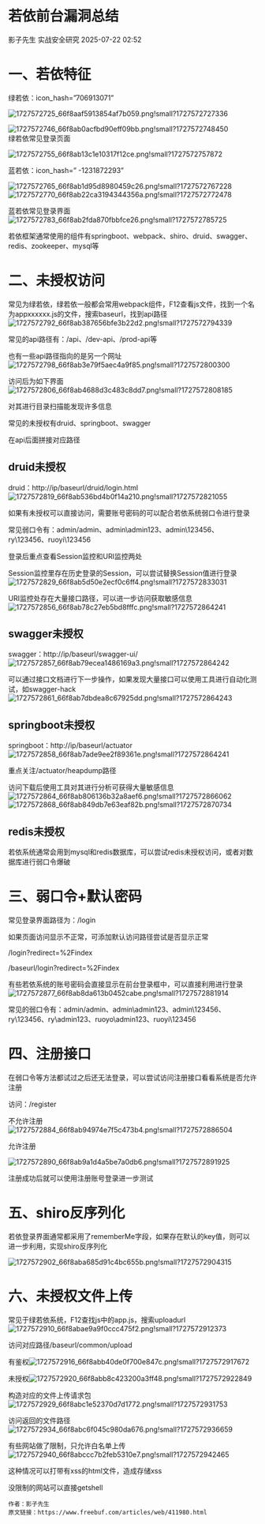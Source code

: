 #  若依前台漏洞总结  
影子先生  实战安全研究   2025-07-22 02:52  
  
# 一、若依特征  
  
绿若依：icon_hash=”706913071”  
  
![1727572725_66f8aaf5913854af7b059.png!small?1727572727336](https://mmbiz.qpic.cn/mmbiz_jpg/zBdps5HcBF3x2EPRoicJhsogbGA5v87oIERMsxZibqYAJ7xkAfQteiaYZru7icowQuRGffqqAxrRibzRic730HuufJ5A/640?wx_fmt=jpeg&from=appmsg "")  
  
![1727572746_66f8ab0acfbd90eff09bb.png!small?1727572748450](https://mmbiz.qpic.cn/mmbiz_jpg/zBdps5HcBF3x2EPRoicJhsogbGA5v87oIZw0t4Sc3frQ7rTDtwxasLeOZlcFibmmFic8JDNMibw23tYreia9Eia73OMw/640?wx_fmt=jpeg&from=appmsg "")  
绿若依常见登录页面  
  
![1727572755_66f8ab13c1e10317f12ce.png!small?1727572757872](https://mmbiz.qpic.cn/mmbiz_jpg/zBdps5HcBF3x2EPRoicJhsogbGA5v87oIpDQe11sBhVqm35dVr8U2Iwau5Zm3JWias7myzURVRM7tUiaaN86dkzFA/640?wx_fmt=jpeg&from=appmsg "")  
  
蓝若依：icon_hash=” -1231872293”  
  
![1727572765_66f8ab1d95d8980459c26.png!small?1727572767228](https://mmbiz.qpic.cn/mmbiz_jpg/zBdps5HcBF3x2EPRoicJhsogbGA5v87oI6YUGsM7Yjb281ibH5V265jlnMZZXuiaoSicveogb6eC1206khyBgOdJzQ/640?wx_fmt=jpeg&from=appmsg "")  
![1727572770_66f8ab22ca3194344356a.png!small?1727572772478](https://mmbiz.qpic.cn/mmbiz_jpg/zBdps5HcBF3x2EPRoicJhsogbGA5v87oIpiaRATepk224pEtEeR91scjW1NxzDHofrYwpZtibnADTOib0PAzuOVZOQ/640?wx_fmt=jpeg&from=appmsg "")  
  
蓝若依常见登录界面![1727572783_66f8ab2fda870fbbfce26.png!small?1727572785725](https://mmbiz.qpic.cn/mmbiz_jpg/zBdps5HcBF3x2EPRoicJhsogbGA5v87oI4MhIoj09lPKw8ctFYqiblYjgzwYbbqqZjUkqicMZurHsibvLiaib4OPKkJA/640?wx_fmt=jpeg&from=appmsg "")  
  
  
若依框架通常使用的组件有springboot、webpack、shiro、druid、swagger、redis、zookeeper、mysql等  
# 二、未授权访问  
  
常见为绿若依，绿若依一般都会常用webpack组件，F12查看js文件，找到一个名为appxxxxxx.js的文件，搜索baseurl，找到api路径![1727572792_66f8ab387656bfe3b22d2.png!small?1727572794339](https://mmbiz.qpic.cn/mmbiz_jpg/zBdps5HcBF3x2EPRoicJhsogbGA5v87oIiatyu1kbT7XKrec2QFbaibSpicgTHuicalKknicKyYFrlicXh4hFmVaZogAw/640?wx_fmt=jpeg&from=appmsg "")  
  
  
常见的api路径有：/api、/dev-api、/prod-api等  
  
也有一些api路径指向的是另一个网址![1727572798_66f8ab3e79f5aec4a9f85.png!small?1727572800300](https://mmbiz.qpic.cn/mmbiz_jpg/zBdps5HcBF3x2EPRoicJhsogbGA5v87oIsQk6prID8rekibeNZok8gaGNj1bhcsrBvmAa8RgrLvs4ibldrglmu7RQ/640?wx_fmt=jpeg&from=appmsg "")  
  
  
访问后为如下界面![1727572806_66f8ab4688d3c483c8dd7.png!small?1727572808185](https://mmbiz.qpic.cn/mmbiz_jpg/zBdps5HcBF3x2EPRoicJhsogbGA5v87oI7x3JSf92J87ibfxQuibt6jwEurKFWoxGqFST9TSUIKrIsTTUGXJknArg/640?wx_fmt=jpeg&from=appmsg "")  
  
  
对其进行目录扫描能发现许多信息  
  
常见的未授权有druid、springboot、swagger  
  
在api后面拼接对应路径  
## druid未授权  
  
druid：http://ip/baseurl/druid/login.html![1727572819_66f8ab536bd4b0f14a210.png!small?1727572821055](https://mmbiz.qpic.cn/mmbiz_jpg/zBdps5HcBF3x2EPRoicJhsogbGA5v87oIxJ6c93EbkQXDRn2Eccxsdn3GqoO7R8NoGr4ZSzUuXXSAOVHsHsJw8A/640?wx_fmt=jpeg&from=appmsg "")  
  
  
如果有未授权可以直接访问，需要账号密码的可以配合若依系统弱口令进行登录  
  
常见弱口令有：admin/admin、admin\admin123、admin\123456、ry\123456、ruoyi\123456  
  
登录后重点查看Session监控和URI监控两处  
  
Session监控里存在历史登录的Session，可以尝试替换Session值进行登录![1727572829_66f8ab5d50e2ecf0c6ff4.png!small?1727572833031](https://mmbiz.qpic.cn/mmbiz_jpg/zBdps5HcBF3x2EPRoicJhsogbGA5v87oI9f48SNPicQW7ZIIBAC6I1EviaeKWP1jAvxXjDXAN46vBniaR6E0NAKGTA/640?wx_fmt=jpeg&from=appmsg "")  
  
  
URI监控处存在大量接口路径，可以进一步访问获取敏感信息![1727572856_66f8ab78c27eb5bd8fffc.png!small?1727572864241](https://mmbiz.qpic.cn/mmbiz_jpg/zBdps5HcBF3x2EPRoicJhsogbGA5v87oIfSnqOZBOvfPaURT1LzrzEfX1GWJ9wIKXLYFWNyicPJODlUrIJhpkpPg/640?wx_fmt=jpeg&from=appmsg "")  
  
## swagger未授权  
  
swagger：http://ip/baseurl/swagger-ui/![1727572857_66f8ab79ecea1486169a3.png!small?1727572864242](https://mmbiz.qpic.cn/mmbiz_jpg/zBdps5HcBF3x2EPRoicJhsogbGA5v87oIqfrmsfe4MyH9kQKLFZTLDCsP7POzzTPiaLTcgJYQeQY3z98W5uG4OOw/640?wx_fmt=jpeg&from=appmsg "")  
  
  
可以通过接口文档进行下一步操作，如果发现大量接口可以使用工具进行自动化测试，如swagger-hack![1727572861_66f8ab7dbdea8c67925dd.png!small?1727572864243](https://mmbiz.qpic.cn/mmbiz_jpg/zBdps5HcBF3x2EPRoicJhsogbGA5v87oIo5ezlYtIaz95pBOdA4VZX2dv3iaE3rNkKuP8OFZI4SY1zR8kuWX48wA/640?wx_fmt=jpeg&from=appmsg "")  
  
## springboot未授权  
  
springboot：http://ip/baseurl/actuator![1727572858_66f8ab7ade9ee2f89361e.png!small?1727572864241](https://mmbiz.qpic.cn/mmbiz_jpg/zBdps5HcBF3x2EPRoicJhsogbGA5v87oIzeB6Ac65sCUcTgGLe1JE31pSgWl2AgeMIS0oNTOFIAsD0wiaF62w5pg/640?wx_fmt=jpeg&from=appmsg "")  
  
  
重点关注/actuator/heapdump路径  
  
访问下载后使用工具对其进行分析可获得大量敏感信息![1727572864_66f8ab806136b32a8aef6.png!small?1727572866062](https://mmbiz.qpic.cn/mmbiz_jpg/zBdps5HcBF3x2EPRoicJhsogbGA5v87oIxUIIiaVEPGfvia4cGKLWGNLK29EHLjUmT0ky80F3VM2jEia21sk1mK0OQ/640?wx_fmt=jpeg&from=appmsg "")  
![1727572868_66f8ab849db7e63eaf82b.png!small?1727572870734](https://mmbiz.qpic.cn/mmbiz_jpg/zBdps5HcBF3x2EPRoicJhsogbGA5v87oIu9Bh9nIw2bVMrbODp7YCcrFquof3ZS7vtLu0Fb1ZDCEJldlEIlRfkg/640?wx_fmt=jpeg&from=appmsg "")  
  
  
## redis未授权  
  
若依系统通常会用到mysql和redis数据库，可以尝试redis未授权访问，或者对数据库进行弱口令爆破  
# 三、弱口令+默认密码  
  
常见登录界面路径为：/login  
  
如果页面访问显示不正常，可添加默认访问路径尝试是否显示正常  
  
/login?redirect=%2Findex  
  
/baseurl/login?redirect=%2Findex  
  
有些若依系统的账号密码会直接显示在前台登录框中，可以直接利用进行登录![1727572877_66f8ab8da613b0452cabe.png!small?1727572881914](https://mmbiz.qpic.cn/mmbiz_jpg/zBdps5HcBF3x2EPRoicJhsogbGA5v87oI7tafgFFKHb10wAMib3L3ZIC06npnm62o6fNEJYY8nh5mUfNGfiaD1lTg/640?wx_fmt=jpeg&from=appmsg "")  
  
  
常见的弱口令有：admin/admin、admin\admin123、admin\123456、ry\123456、ry\admin123、ruoyo\admin123、ruoyi\123456  
# 四、注册接口  
  
在弱口令等方法都试过之后还无法登录，可以尝试访问注册接口看看系统是否允许注册  
  
访问：/register  
  
不允许注册![1727572884_66f8ab94974e7f5c473b4.png!small?1727572886504](https://mmbiz.qpic.cn/mmbiz_jpg/zBdps5HcBF3x2EPRoicJhsogbGA5v87oIZlBWhtLJJDCXTObzvpVJtE2KiaOricgyOeNK2YPF9q2QWFY3HOyUQxAQ/640?wx_fmt=jpeg&from=appmsg "")  
  
  
允许注册  
  
![1727572890_66f8ab9a1d4a5be7a0db6.png!small?1727572891925](https://mmbiz.qpic.cn/mmbiz_jpg/zBdps5HcBF3x2EPRoicJhsogbGA5v87oIzkzSl65Z7eDtIMcYbXKK4Yic5A5DLmsx7OzmhvaNibuDsUnR75yqzmJQ/640?wx_fmt=jpeg&from=appmsg "")  
  
注册成功后就可以使用注册账号登录进一步测试  
# 五、shiro反序列化  
  
若依登录界面通常都采用了rememberMe字段，如果存在默认的key值，则可以进一步利用，实现shiro反序列化  
  
![1727572902_66f8aba685d91c4bc655b.png!small?1727572904315](https://mmbiz.qpic.cn/mmbiz_jpg/zBdps5HcBF3x2EPRoicJhsogbGA5v87oItZ4eMV2YdnibAaMKR1k9jZECck2bSftxibR2ic7VwxGic5rKiccGg3E8cxw/640?wx_fmt=jpeg&from=appmsg "")  
# 六、未授权文件上传  
  
常见于绿若依系统，F12查找js中的app.js，搜索uploadurl![1727572910_66f8abae9a9f0ccc475f2.png!small?1727572912373](https://mmbiz.qpic.cn/mmbiz_jpg/zBdps5HcBF3x2EPRoicJhsogbGA5v87oIYIiazu9QtHjA4uc0ng6SibkNzOSSFIWWsftn69nlbIQZBAoeBJlicIkog/640?wx_fmt=jpeg&from=appmsg "")  
  
  
访问对应路径/baseurl/common/upload  
  
有鉴权![1727572916_66f8abb40de0f700e847c.png!small?1727572917672](https://mmbiz.qpic.cn/mmbiz_jpg/zBdps5HcBF3x2EPRoicJhsogbGA5v87oICnP0DkP5gicP9h3I4AiagvKf485kC1ibyZlWBb7jtEUsWH99LlyVEdjtw/640?wx_fmt=jpeg&from=appmsg "")  
  
  
未授权![1727572920_66f8abb8c423200a3ff48.png!small?1727572922849](https://mmbiz.qpic.cn/mmbiz_jpg/zBdps5HcBF3x2EPRoicJhsogbGA5v87oI6rqiaZ2CrufribszccsDiaEHbg3o0sk6icMM3FCe97kDhgRs91SfzjlQTg/640?wx_fmt=jpeg&from=appmsg "")  
  
  
构造对应的文件上传请求包![1727572929_66f8abc1e52370d7d1772.png!small?1727572931753](https://mmbiz.qpic.cn/mmbiz_jpg/zBdps5HcBF3x2EPRoicJhsogbGA5v87oIgYDjpZYNRtzMsIDAaGoJQyne97OckUCtzvWIIkiaKBcLwYcNBl4GhjQ/640?wx_fmt=jpeg&from=appmsg "")  
  
  
访问返回的文件路径![1727572934_66f8abc6f045c980da676.png!small?1727572936659](https://mmbiz.qpic.cn/mmbiz_jpg/zBdps5HcBF3x2EPRoicJhsogbGA5v87oIN1pF3Ats8cxBXP8ibqUGGczDcKxGj0B3cVx0LF8ffwBSZnfZJK3TyMA/640?wx_fmt=jpeg&from=appmsg "")  
  
  
有些网站做了限制，只允许白名单上传![1727572940_66f8abccc7b2feb5310e7.png!small?1727572942465](https://mmbiz.qpic.cn/mmbiz_jpg/zBdps5HcBF3x2EPRoicJhsogbGA5v87oItjk6VVWElsCrn9D7RvXp3HpAwVLqyAU4DaHKiaia1uSBObY6M0Qyg7Yg/640?wx_fmt=jpeg&from=appmsg "")  
  
  
这种情况可以打带有xss的html文件，造成存储xss  
  
没限制的网站可以直接getshell  
  
  
```
作者：影子先生
原文链接：https://www.freebuf.com/articles/web/411980.html
```  
  
  
